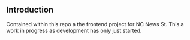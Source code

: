 ## Introduction

Contained within this repo a the frontend project for NC News St. This a work in progress as development has only just started.

